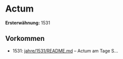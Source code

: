 # Actum

**Ersterwähnung:** 1531

## Vorkommen
- 1531: [jahre/1531/README.md](../jahre/1531/README.md) – Actum am Tage S...
